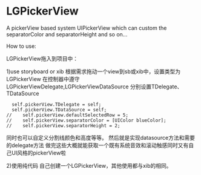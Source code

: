 # LGPickerView
A pickerView based system UIPickerView which can custom the separatorColor and separatorHeight and so on...

How to use:

LGPickerView拖入到项目中：

1)use storyboard or xib
  根据需求拖动一个view到sb或xib中，设置类型为LGPickerView
  在控制器中遵守LGPickerViewDelegate,LGPickerViewDataSource
  分别设置TDelegate、TDataSource
  ```
    self.pickerView.TDelegate = self;
    self.pickerView.TDataSource = self;
  //    self.pickerView.defaultSelectedRow = 5;
  //    self.pickerView.separatorColor = [UIColor blueColor];
  //    self.pickerView.separatorHeight = 2;
  ```
  同时也可以自定义分割线颜色和高度等等。
  然后就是实现datasource方法和需要的delegate方法
  做完这些大概就能获取一个既有系统音效和滚动触感同时又有自己UI风格的pickerView啦
  
2)使用纯代码
  自己创建一个LGPickerView，其他使用都与xib的相同。
